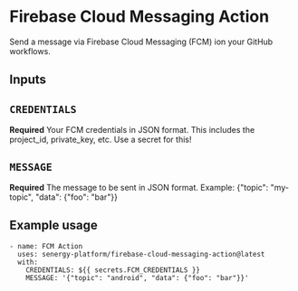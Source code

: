 # Firebase Cloud Messaging Action

Send a message via Firebase Cloud Messaging (FCM) ion your GitHub workflows.

## Inputs

## `CREDENTIALS`

**Required** Your FCM credentials in JSON format. This includes the project_id, private_key, etc. Use a secret for this!

## `MESSAGE`

**Required** The message to be sent in JSON format. Example: {"topic": "my-topic", "data": {"foo": "bar"}}

## Example usage
    - name: FCM Action
      uses: senergy-platform/firebase-cloud-messaging-action@latest
      with:
        CREDENTIALS: ${{ secrets.FCM_CREDENTIALS }}
        MESSAGE: '{"topic": "android", "data": {"foo": "bar"}}'
